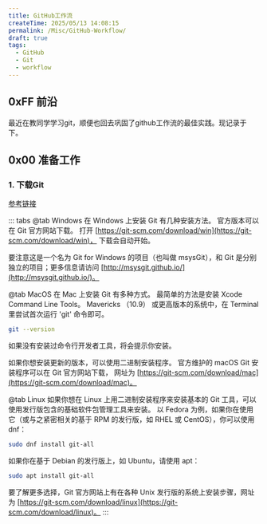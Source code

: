 ```yaml
---
title: GitHub工作流
createTime: 2025/05/13 14:08:15
permalink: /Misc/GitHub-Workflow/
draft: true
tags:
  - GitHub
  - Git
  - workflow
---
```


## 0xFF 前沿
最近在教同学学习git，顺便也回去巩固了github工作流的最佳实践。现记录于下。

## 0x00 准备工作
### 1. 下载Git
[参考链接](https://git-scm.com/book/zh/v2/%E8%B5%B7%E6%AD%A5-%E5%AE%89%E8%A3%85-Git)

::: tabs
@tab <Icon name="logos:microsoft-windows-icon" /> Windows
在 Windows 上安装 Git 有几种安装方法。 官方版本可以在 Git 官方网站下载。 打开 [https://git-scm.com/download/win](https://git-scm.com/download/win)，
下载会自动开始。 

要注意这是一个名为 Git for Windows 的项目（也叫做 msysGit），和 Git 是分别独立的项目；更多信息请访问 [http://msysgit.github.io/](http://msysgit.github.io/)。

@tab <Icon name="qlementine-icons:mac-16" /> MacOS
在 Mac 上安装 Git 有多种方式。 最简单的方法是安装 Xcode Command Line Tools。 Mavericks （10.9） 或更高版本的系统中，在 Terminal 里尝试首次运行 'git' 命令即可。
```bash
git --version
```
如果没有安装过命令行开发者工具，将会提示你安装。

如果你想安装更新的版本，可以使用二进制安装程序。 官方维护的 macOS Git 安装程序可以在 Git 官方网站下载，
网址为 [https://git-scm.com/download/mac](https://git-scm.com/download/mac)。

@tab <Icon name="flat-color-icons:linux" /> Linux
如果你想在 Linux 上用二进制安装程序来安装基本的 Git 工具，可以使用发行版包含的基础软件包管理工具来安装。 
以 Fedora 为例，如果你在使用它（或与之紧密相关的基于 RPM 的发行版，如 RHEL 或 CentOS），你可以使用 dnf：
```bash
sudo dnf install git-all
```
如果你在基于 Debian 的发行版上，如 Ubuntu，请使用 apt：
```bash
sudo apt install git-all
```
要了解更多选择，Git 官方网站上有在各种 Unix 发行版的系统上安装步骤，网址为 [https://git-scm.com/download/linux](https://git-scm.com/download/linux)。
:::

